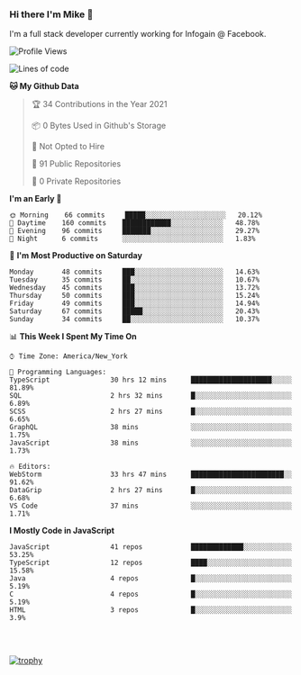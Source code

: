 ### Hi there I'm Mike 👋
I'm a full stack developer currently working for Infogain @ Facebook.

<!--START_SECTION:waka-->
![Profile Views](http://img.shields.io/badge/Profile%20Views-4-blue)

![Lines of code](https://img.shields.io/badge/From%20Hello%20World%20I%27ve%20Written-1.2%20million%20lines%20of%20code-blue)

**🐱 My Github Data** 

> 🏆 34 Contributions in the Year 2021
 > 
> 📦 0 Bytes Used in Github's Storage 
 > 
> 🚫 Not Opted to Hire
 > 
> 📜 91 Public Repositories 
 > 
> 🔑 0 Private Repositories  
 > 
**I'm an Early 🐤** 

```text
🌞 Morning    66 commits     █████░░░░░░░░░░░░░░░░░░░░   20.12% 
🌆 Daytime    160 commits    ████████████░░░░░░░░░░░░░   48.78% 
🌃 Evening    96 commits     ███████░░░░░░░░░░░░░░░░░░   29.27% 
🌙 Night      6 commits      ░░░░░░░░░░░░░░░░░░░░░░░░░   1.83%

```
📅 **I'm Most Productive on Saturday** 

```text
Monday       48 commits     ███░░░░░░░░░░░░░░░░░░░░░░   14.63% 
Tuesday      35 commits     ██░░░░░░░░░░░░░░░░░░░░░░░   10.67% 
Wednesday    45 commits     ███░░░░░░░░░░░░░░░░░░░░░░   13.72% 
Thursday     50 commits     ███░░░░░░░░░░░░░░░░░░░░░░   15.24% 
Friday       49 commits     ███░░░░░░░░░░░░░░░░░░░░░░   14.94% 
Saturday     67 commits     █████░░░░░░░░░░░░░░░░░░░░   20.43% 
Sunday       34 commits     ██░░░░░░░░░░░░░░░░░░░░░░░   10.37%

```


📊 **This Week I Spent My Time On** 

```text
⌚︎ Time Zone: America/New_York

💬 Programming Languages: 
TypeScript               30 hrs 12 mins      ████████████████████░░░░░   81.89% 
SQL                      2 hrs 32 mins       █░░░░░░░░░░░░░░░░░░░░░░░░   6.89% 
SCSS                     2 hrs 27 mins       █░░░░░░░░░░░░░░░░░░░░░░░░   6.65% 
GraphQL                  38 mins             ░░░░░░░░░░░░░░░░░░░░░░░░░   1.75% 
JavaScript               38 mins             ░░░░░░░░░░░░░░░░░░░░░░░░░   1.73%

🔥 Editors: 
WebStorm                 33 hrs 47 mins      ███████████████████████░░   91.62% 
DataGrip                 2 hrs 27 mins       █░░░░░░░░░░░░░░░░░░░░░░░░   6.68% 
VS Code                  37 mins             ░░░░░░░░░░░░░░░░░░░░░░░░░   1.71%

```

**I Mostly Code in JavaScript** 

```text
JavaScript               41 repos            █████████████░░░░░░░░░░░░   53.25% 
TypeScript               12 repos            ████░░░░░░░░░░░░░░░░░░░░░   15.58% 
Java                     4 repos             █░░░░░░░░░░░░░░░░░░░░░░░░   5.19% 
C                        4 repos             █░░░░░░░░░░░░░░░░░░░░░░░░   5.19% 
HTML                     3 repos             █░░░░░░░░░░░░░░░░░░░░░░░░   3.9%

```



<!--END_SECTION:waka-->

##### &nbsp;
[![trophy](https://github-profile-trophy.vercel.app/?username=uptonm&theme=dracula)](https://github.com/ryo-ma/github-profile-trophy)
